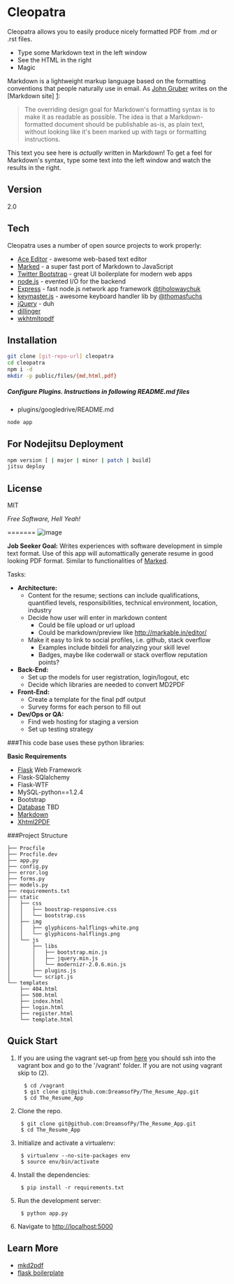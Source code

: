 
Cleopatra
=========

Cleopatra allows you to easily produce nicely formatted PDF from .md or .rst files.

  - Type some Markdown text in the left window
  - See the HTML in the right
  - Magic

Markdown is a lightweight markup language based on the formatting conventions that people naturally use in email.  As [John Gruber] writes on the [Markdown site] [1]:

> The overriding design goal for Markdown's
> formatting syntax is to make it as readable
> as possible. The idea is that a
> Markdown-formatted document should be
> publishable as-is, as plain text, without
> looking like it's been marked up with tags
> or formatting instructions.

This text you see here is *actually* written in Markdown! To get a feel for Markdown's syntax, type some text into the left window and watch the results in the right.

Version
----

2.0

Tech
-----------

Cleopatra uses a number of open source projects to work properly:

* [Ace Editor] - awesome web-based text editor
* [Marked] - a super fast port of Markdown to JavaScript
* [Twitter Bootstrap] - great UI boilerplate for modern web apps
* [node.js] - evented I/O for the backend
* [Express] - fast node.js network app framework [@tjholowaychuk]
* [keymaster.js] - awesome keyboard handler lib by [@thomasfuchs]
* [jQuery] - duh
* [dillinger]
* [wkhtmltopdf]

Installation
--------------

```sh
git clone [git-repo-url] cleopatra
cd cleopatra
npm i -d
mkdir -p public/files/{md,html,pdf}
```

##### Configure Plugins. Instructions in following README.md files

* plugins/googledrive/README.md

```sh
node app
```

For Nodejitsu Deployment
----------

```sh
npm version [ | major | minor | patch | build]
jitsu deploy
```


License
----

MIT

*Free Software, Hell Yeah!*

  [john gruber]: http://daringfireball.net/
  [@thomasfuchs]: http://twitter.com/thomasfuchs
  [1]: http://daringfireball.net/projects/markdown/
  [Marked]: https://github.com/chjj/marked
  [ace editor]: http://ace.ajax.org
  [node.js]: http://nodejs.org
  [Twitter Bootstrap]: http://twitter.github.com/bootstrap/
  [keymaster.js]: https://github.com/madrobby/keymaster
  [jQuery]: http://jquery.com
  [@tjholowaychuk]: http://twitter.com/tjholowaychuk
  [express]: http://expressjs.com
  [wkhtmltopdf]: https://code.google.com/p/wkhtmltopdf/
  [dillinger]: https://github.com/joemccann/dillinger

=======
![image](http://dreamsofpy.github.io/assets/img/slider/slider3.jpg)



**Job Seeker Goal:**
Writes experiences with software development in simple text format. Use of this app will automattically generate resume in good looking PDF format. Similar to functionalities of [Marked](http://markedapp.com/).

Tasks:

* **Architecture:**
    * Content for the resume; sections can include qualifications, quantified levels, responsibilities, technical environment, location, industry
    * Decide how user will enter in markdown content
        * Could be file upload or url upload
        * Could be markdown/preview like http://markable.in/editor/
    * Make it easy to link to social profiles, i.e. github, stack overflow
        * Examples include bitdeli for analyzing your skill level
        * Badges, maybe like coderwall or stack overflow reputation points?
* **Back-End:**
    * Set up the models for user registration, login/logout, etc
    * Decide which libraries are needed to convert MD2PDF
* **Front-End:**
    * Create a template for the final pdf output
    * Survey forms for each person to fill out
* **Dev/Ops or QA:**
    * Find web hosting for staging a version
    * Set up testing strategy

###This code base uses these python libraries:

**Basic Requirements**

* [Flask](http://flask.pocoo.org/docs/) Web Framework
* Flask-SQlalchemy
* Flask-WTF
* MySQL-python==1.2.4
* Bootstrap
* [Database]() TBD
* [Markdown](https://pypi.python.org/pypi/Markdown)
* [Xhtml2PDF](http://www.xhtml2pdf.com/)


###Project Structure

    ├── Procfile
    ├── Procfile.dev
    ├── app.py
    ├── config.py
    ├── error.log
    ├── forms.py
    ├── models.py
    ├── requirements.txt
    ├── static
    │   ├── css
    │   │   ├── boostrap-responsive.css
    │   │   └── bootstrap.css
    │   ├── img
    │   │   ├── glyphicons-halflings-white.png
    │   │   └── glyphicons-halflings.png
    │   └── js
    │       ├── libs
    │       │   ├── bootstrap.min.js
    │       │   ├── jquery.min.js
    │       │   └── modernizr-2.0.6.min.js
    │       ├── plugins.js
    │       └── script.js
    └── templates
        ├── 404.html
        ├── 500.html
        ├── index.html
        ├── login.html
        ├── register.html
        └── template.html

Quick Start
----------

1. If you are using the vagrant set-up from [here](https://github.com/DreamsofPy/vagrant-setup) you
should ssh into the vagrant box and go to the '/vagrant' folder. If you are not using vagrant skip to (2).

         $ cd /vagrant
         $ git clone git@github.com:DreamsofPy/The_Resume_App.git
         $ cd The_Resume_App

2. Clone the repo.

        $ git clone git@github.com:DreamsofPy/The_Resume_App.git
        $ cd The_Resume_App

3. Initialize and activate a virtualenv:

        $ virtualenv --no-site-packages env
        $ source env/bin/activate

4. Install the dependencies:

        $ pip install -r requirements.txt

5. Run the development server:

        $ python app.py

6. Navigate to [http://localhost:5000](http://localhost:5000)

Learn More
---------

* [mkd2pdf](https://github.com/jdodds/mkd2pdf)
* [flask boilerplate](https://github.com/DreamsofPy/flask-boilerplate)
